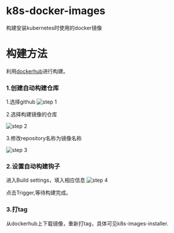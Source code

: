 # k8s-docker-images

构建安装kubernetes时使用的docker镜像

# 构建方法
利用[dockerhub](https://hub.docker.com)进行构建。

### 1.创建自动构建仓库
1.选择github
![step 1](https://github.com/chenqinghe/k8s-docker-images/blob/image/1.png)

2.选择构建镜像的仓库

![step 2](https://github.com/chenqinghe/k8s-docker-images/blob/image/2.png)

3.修改repository名称为镜像名称

![step 3](https://github.com/chenqinghe/k8s-docker-images/blob/image/3.png)

### 2.设置自动构建钩子
进入Build settings，填入相应信息
![step 4](https://github.com/chenqinghe/k8s-docker-images/blob/image/4.png)

点击Trigger,等待构建完成。

### 3.打tag
从dockerhub上下载镜像，重新打tag，具体可见k8s-images-installer.

